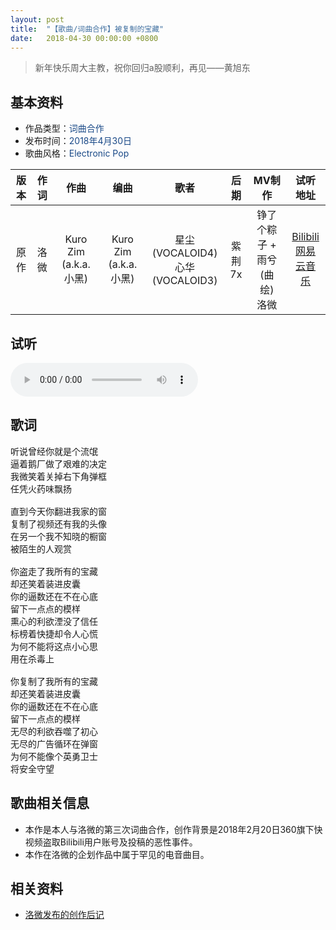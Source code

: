 ```yaml
---
layout: post
title:  "【歌曲/词曲合作】被复制的宝藏"
date:	2018-04-30 00:00:00 +0800
---
```


>  新年快乐周大主教，祝你回归a股顺利，再见——黄旭东

## 基本资料

* 作品类型：<font color="#194987">词曲合作</font>
* 发布时间：<font color="#194987">2018年4月30日</font>
* 歌曲风格：<font color="#194987">Electronic Pop</font>

| 版本 | 作词 | 作曲 | 编曲 | 歌者 | 后期 | MV制作 | 试听地址 |
| :--: | :--: | :--: | :--: | :--: | :--: | :--: | :--: | 
| 原作 | 洛微 | Kuro Zim (a.k.a.小黑) | Kuro Zim (a.k.a.小黑) | 星尘 (VOCALOID4)<br>心华 (VOCALOID3) | 紫荆7x | 铮了个粽子 + 雨兮(曲绘)<br>洛微 | [Bilibili](https://www.bilibili.com/video/av22724448?p=1)<br>[网易云音乐](https://music.163.com/song?id=549768692) |

## 试听

<audio controls>
	<source src="/assets/audio/collab03.mp3" type="audio/mp3">
</audio>

## 歌词

<pre>
听说曾经你就是个流氓
逼着鹅厂做了艰难的决定
我微笑着关掉右下角弹框
任凭火药味飘扬

直到今天你翻进我家的窗
复制了视频还有我的头像
在另一个我不知晓的橱窗
被陌生的人观赏

你盗走了我所有的宝藏  
却还笑着装进皮囊
你的逼数还在不在心底  
留下一点点的模样
熏心的利欲湮没了信任  
标榜着快捷却令人心慌
为何不能将这点小心思  
用在杀毒上

你复制了我所有的宝藏  
却还笑着装进皮囊
你的逼数还在不在心底  
留下一点点的模样
无尽的利欲吞噬了初心  
无尽的广告循环在弹窗
为何不能像个英勇卫士  
将安全守望
</pre>

## 歌曲相关信息

* 本作是本人与洛微的第三次词曲合作，创作背景是2018年2月20日360旗下快视频盗取Bilibili用户账号及投稿的恶性事件。
* 本作在洛微的企划作品中属于罕见的电音曲目。

## 相关资料

* [洛微发布的创作后记](https://www.bilibili.com/read/cv440367/)